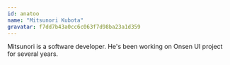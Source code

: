 ```yaml
---
id: anatoo
name: "Mitsunori Kubota"
gravatar: f7dd7b43a0cc6c063f7d98ba23a1d359
---
```


Mitsunori is a software developer. He's been working on Onsen UI project for several years.
